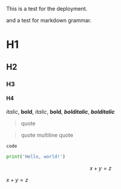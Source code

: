 This is a test for the deployment.

and a test for markdown grammar.

# H1

## H2

### H3

#### H4

*italic*, **bold**, _italic_, __bold__, ***bolditalic***, ___bolditalic___

> quote

> quote
multiline quote

`code`

```python
print('Hello, world!')
```

$$x + y = z$$

$x + y = z$

